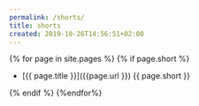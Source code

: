 ```yaml
---
permalink: /shorts/
title: shorts
created: 2019-10-26T14:56:51+02:00
---
```


{% for page in  site.pages %}
{% if page.short  %}

+ [{{ page.title }}]({{page.url }})
      {{ page.short }}

    
{% endif %}
{%endfor%}